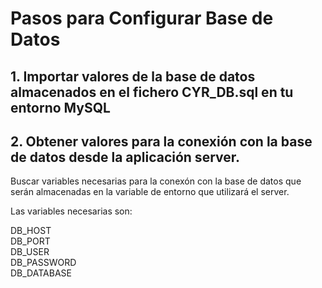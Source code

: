 # Pasos para Configurar Base de Datos

## 1. Importar valores de la base de datos almacenados en el fichero CYR_DB.sql en tu entorno MySQL

## 2. Obtener valores para la conexión con la base de datos desde la aplicación server.
Buscar variables necesarias para la conexón con la base de datos que serán almacenadas en la variable de entorno que utilizará el server.

Las variables necesarias son:

DB_HOST  
DB_PORT  
DB_USER  
DB_PASSWORD  
DB_DATABASE  
